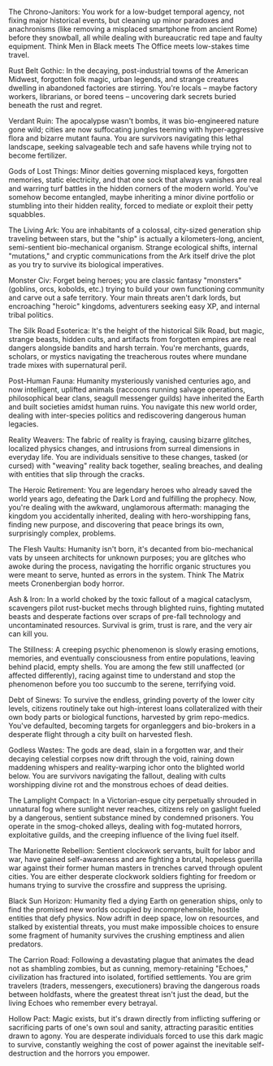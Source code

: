 The Chrono-Janitors: You work for a low-budget temporal agency, not fixing major historical events, but cleaning up minor paradoxes and anachronisms (like removing a misplaced smartphone from ancient Rome) before they snowball, all while dealing with bureaucratic red tape and faulty equipment. Think Men in Black meets The Office meets low-stakes time travel.

Rust Belt Gothic: In the decaying, post-industrial towns of the American Midwest, forgotten folk magic, urban legends, and strange creatures dwelling in abandoned factories are stirring. You're locals – maybe factory workers, librarians, or bored teens – uncovering dark secrets buried beneath the rust and regret.

Verdant Ruin: The apocalypse wasn't bombs, it was bio-engineered nature gone wild; cities are now suffocating jungles teeming with hyper-aggressive flora and bizarre mutant fauna. You are survivors navigating this lethal landscape, seeking salvageable tech and safe havens while trying not to become fertilizer.

Gods of Lost Things: Minor deities governing misplaced keys, forgotten memories, static electricity, and that one sock that always vanishes are real and warring turf battles in the hidden corners of the modern world. You've somehow become entangled, maybe inheriting a minor divine portfolio or stumbling into their hidden reality, forced to mediate or exploit their petty squabbles.

The Living Ark: You are inhabitants of a colossal, city-sized generation ship traveling between stars, but the "ship" is actually a kilometers-long, ancient, semi-sentient bio-mechanical organism. Strange ecological shifts, internal "mutations," and cryptic communications from the Ark itself drive the plot as you try to survive its biological imperatives.

Monster Civ: Forget being heroes; you are classic fantasy "monsters" (goblins, orcs, kobolds, etc.) trying to build your own functioning community and carve out a safe territory. Your main threats aren't dark lords, but encroaching "heroic" kingdoms, adventurers seeking easy XP, and internal tribal politics.

The Silk Road Esoterica: It's the height of the historical Silk Road, but magic, strange beasts, hidden cults, and artifacts from forgotten empires are real dangers alongside bandits and harsh terrain. You're merchants, guards, scholars, or mystics navigating the treacherous routes where mundane trade mixes with supernatural peril.

Post-Human Fauna: Humanity mysteriously vanished centuries ago, and now intelligent, uplifted animals (raccoons running salvage operations, philosophical bear clans, seagull messenger guilds) have inherited the Earth and built societies amidst human ruins. You navigate this new world order, dealing with inter-species politics and rediscovering dangerous human legacies.

Reality Weavers: The fabric of reality is fraying, causing bizarre glitches, localized physics changes, and intrusions from surreal dimensions in everyday life. You are individuals sensitive to these changes, tasked (or cursed) with "weaving" reality back together, sealing breaches, and dealing with entities that slip through the cracks.

The Heroic Retirement: You are legendary heroes who already saved the world years ago, defeating the Dark Lord and fulfilling the prophecy. Now, you're dealing with the awkward, unglamorous aftermath: managing the kingdom you accidentally inherited, dealing with hero-worshipping fans, finding new purpose, and discovering that peace brings its own, surprisingly complex, problems.

The Flesh Vaults: Humanity isn't born, it's decanted from bio-mechanical vats by unseen architects for unknown purposes; you are glitches who awoke during the process, navigating the horrific organic structures you were meant to serve, hunted as errors in the system. Think The Matrix meets Cronenbergian body horror.

Ash & Iron: In a world choked by the toxic fallout of a magical cataclysm, scavengers pilot rust-bucket mechs through blighted ruins, fighting mutated beasts and desperate factions over scraps of pre-fall technology and uncontaminated resources. Survival is grim, trust is rare, and the very air can kill you.

The Stillness: A creeping psychic phenomenon is slowly erasing emotions, memories, and eventually consciousness from entire populations, leaving behind placid, empty shells. You are among the few still unaffected (or affected differently), racing against time to understand and stop the phenomenon before you too succumb to the serene, terrifying void.

Debt of Sinews: To survive the endless, grinding poverty of the lower city levels, citizens routinely take out high-interest loans collateralized with their own body parts or biological functions, harvested by grim repo-medics. You've defaulted, becoming targets for organleggers and bio-brokers in a desperate flight through a city built on harvested flesh.

Godless Wastes: The gods are dead, slain in a forgotten war, and their decaying celestial corpses now drift through the void, raining down maddening whispers and reality-warping ichor onto the blighted world below. You are survivors navigating the fallout, dealing with cults worshipping divine rot and the monstrous echoes of dead deities.

The Lamplight Compact: In a Victorian-esque city perpetually shrouded in unnatural fog where sunlight never reaches, citizens rely on gaslight fueled by a dangerous, sentient substance mined by condemned prisoners. You operate in the smog-choked alleys, dealing with fog-mutated horrors, exploitative guilds, and the creeping influence of the living fuel itself.

The Marionette Rebellion: Sentient clockwork servants, built for labor and war, have gained self-awareness and are fighting a brutal, hopeless guerilla war against their former human masters in trenches carved through opulent cities. You are either desperate clockwork soldiers fighting for freedom or humans trying to survive the crossfire and suppress the uprising.

Black Sun Horizon: Humanity fled a dying Earth on generation ships, only to find the promised new worlds occupied by incomprehensible, hostile entities that defy physics. Now adrift in deep space, low on resources, and stalked by existential threats, you must make impossible choices to ensure some fragment of humanity survives the crushing emptiness and alien predators.

The Carrion Road: Following a devastating plague that animates the dead not as shambling zombies, but as cunning, memory-retaining "Echoes," civilization has fractured into isolated, fortified settlements. You are grim travelers (traders, messengers, executioners) braving the dangerous roads between holdfasts, where the greatest threat isn't just the dead, but the living Echoes who remember every betrayal.

Hollow Pact: Magic exists, but it's drawn directly from inflicting suffering or sacrificing parts of one's own soul and sanity, attracting parasitic entities drawn to agony. You are desperate individuals forced to use this dark magic to survive, constantly weighing the cost of power against the inevitable self-destruction and the horrors you empower.
